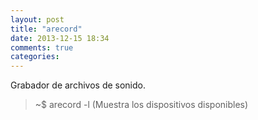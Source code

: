 ```yaml
---
layout: post
title: "arecord"
date: 2013-12-15 18:34
comments: true
categories: 
---
```

Grabador de archivos de sonido.

>~$ arecord -l (Muestra los dispositivos disponibles)

